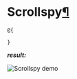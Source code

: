 # Scrollspy[¶](https://getbootstrap.com/docs/4.3/components/scrollspy/)

> 

```cshtml
@{

}
```

***result:***

![Scrollspy demo](../../../../demo/scrollspy-demo.jpg)